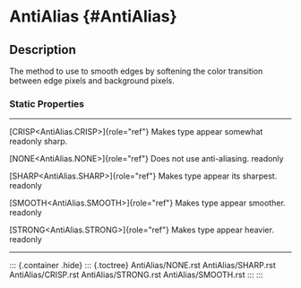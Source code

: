 AntiAlias {#AntiAlias}
=========

Description
-----------

The method to use to smooth edges by softening the color transition
between edge pixels and background pixels.

### Static Properties

  ------------------------------------------ --------------------------------
  [CRISP\<AntiAlias.CRISP\>]{role="ref"}     Makes type appear somewhat
  readonly                                   sharp.

  [NONE\<AntiAlias.NONE\>]{role="ref"}       Does not use anti-aliasing.
  readonly                                   

  [SHARP\<AntiAlias.SHARP\>]{role="ref"}     Makes type appear its sharpest.
  readonly                                   

  [SMOOTH\<AntiAlias.SMOOTH\>]{role="ref"}   Makes type appear smoother.
  readonly                                   

  [STRONG\<AntiAlias.STRONG\>]{role="ref"}   Makes type appear heavier.
  readonly                                   
  ------------------------------------------ --------------------------------

::: {.container .hide}
::: {.toctree}
AntiAlias/NONE.rst AntiAlias/SHARP.rst AntiAlias/CRISP.rst
AntiAlias/STRONG.rst AntiAlias/SMOOTH.rst
:::
:::
